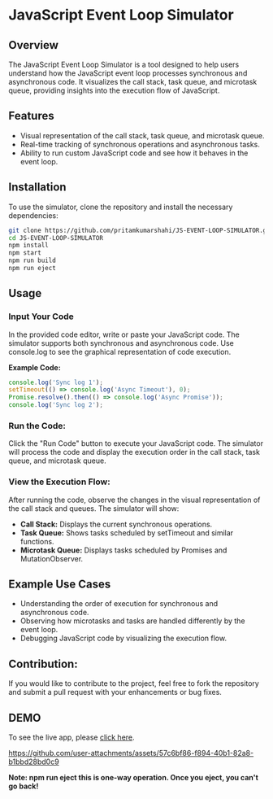 # JavaScript Event Loop Simulator

## Overview
The JavaScript Event Loop Simulator is a tool designed to help users understand how the JavaScript event loop processes synchronous and asynchronous code. It visualizes the call stack, task queue, and microtask queue, providing insights into the execution flow of JavaScript.

## Features
- Visual representation of the call stack, task queue, and microtask queue.
- Real-time tracking of synchronous operations and asynchronous tasks.
- Ability to run custom JavaScript code and see how it behaves in the event loop.

## Installation
To use the simulator, clone the repository and install the necessary dependencies:

```bash
git clone https://github.com/pritamkumarshahi/JS-EVENT-LOOP-SIMULATOR.git
cd JS-EVENT-LOOP-SIMULATOR
npm install
npm start
npm run build
npm run eject
```

## Usage

### Input Your Code

In the provided code editor, write or paste your JavaScript code. The simulator supports both synchronous and asynchronous code. Use console.log to see the graphical representation of code execution.


**Example Code:**

```javascript
console.log('Sync log 1');
setTimeout(() => console.log('Async Timeout'), 0);
Promise.resolve().then(() => console.log('Async Promise'));
console.log('Sync log 2');
```

### Run the Code: 

Click the "Run Code" button to execute your JavaScript code. The simulator will process the code and display the execution order in the call stack, task queue, and microtask queue.

### View the Execution Flow: 

After running the code, observe the changes in the visual representation of the call stack and queues. The simulator will show:

- **Call Stack:** Displays the current synchronous operations.
- **Task Queue:** Shows tasks scheduled by setTimeout and similar functions.
- **Microtask Queue:** Displays tasks scheduled by Promises and MutationObserver.


## Example Use Cases

- Understanding the order of execution for synchronous and asynchronous code.
- Observing how microtasks and tasks are handled differently by the event loop.
- Debugging JavaScript code by visualizing the execution flow.

## Contribution:

If you would like to contribute to the project, feel free to fork the repository and submit a pull request with your enhancements or bug fixes.

## DEMO
To see the live app, please [click here](https://pritamkumarshahi.github.io/JS-EVENT-LOOP-SIMULATOR/).

https://github.com/user-attachments/assets/57c6bf86-f894-40b1-82a8-b1bbd28bd0c9

**Note: npm run eject this is one-way operation. Once you eject, you can't go back!**
